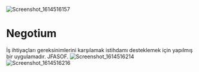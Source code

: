 ![Screenshot_1614516157](https://user-images.githubusercontent.com/61458490/109423896-69435900-79f2-11eb-9294-a31e050a6c6f.png)
# Negotium 
İş ihtiyaçları gereksinimlerini karşılamak istihdamı desteklemek için yapılmış bir uygulamadır. JFASOF.
![Screenshot_1614516214](https://user-images.githubusercontent.com/61869832/109423854-3d27d800-79f2-11eb-84f7-25973fa60de9.png)
![Screenshot_1614516216](https://user-images.githubusercontent.com/61869832/109423855-3dc06e80-79f2-11eb-8891-72ee41cee5fc.png)


